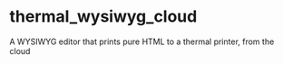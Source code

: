 thermal_wysiwyg_cloud
=====================

A WYSIWYG editor that prints pure HTML to a thermal printer, from the cloud
